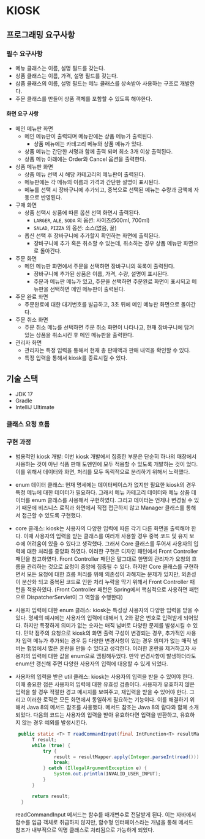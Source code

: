 # KIOSK

## 프로그래밍 요구사항

### 필수 요구사항

- 메뉴 클래스는 이름, 설명 필드를 갖는다.
- 상품 클래스는 이름, 가격, 설명 필드를 갖는다.
- 삼품 클래스의 이름, 설명 필드는 메뉴 클래스를 상속받아 사용하는 구조로 개발한다.
- 주문 클래스를 만들어 상품 객체를 포함할 수 있도록 해야한다.

#### 화면 요구 사항

- 메인 메뉴판 화면
    - 메인 메뉴판이 출력되며 메뉴판에는 상품 메뉴가 출력된다.
        - 상품 메뉴에는 카테고리 메뉴와 상품 메뉴가 있다.
    - 상품 메뉴는 간단한 서명과 함께 출력 되며 최소 3개 이상 출력된다.
    - 상품 메뉴 아래에는 Order와 Cancel 옵션을 출력한다.
- 상품 메뉴판 화면
    - 상품 메뉴 선택 시 해당 카테고리의 메뉴판이 출력된다.
    - 메뉴판에는 각 메뉴의 이름과 가격과 간단한 설명이 표시된다.
    - 메뉴를 선택 시 장바구니에 추가되고, 중복으로 선택된 메뉴는 수량과 금액에 자동으로 반영된다.
- 구매 화면
    - 상품 선택시 상품에 따른 옵션 선택 화면시 출력된다.
        - `LARGER`, `ALE`, `SODA` 의 옵션: 사이즈(500ml, 700ml)
        - `SALAD`, `PIZZA` 의 옵션: 소스(없음, 꿀)
    - 욥션 선택 후 장바구니에 추가할지 확인하는 화면에 출력된다.
        - 장바구니에 추가 혹은 취소할 수 있는데, 취소하는 경우 상품 메뉴판 화면으로 돌아간다.
- 주문 화면
    - 메인 메뉴판 화면에서 주문을 선택하면 장바구니의 목록이 출력된다.
        - 장바구니에 추가된 상품은 이름, 가격, 수량, 설명이 표시된다.
        - 주문과 메뉴판 메뉴가 있고, 주문을 선택하면 주문완료 화면이 표시되고 메뉴판을 선택하면 메인 메뉴판이 출력된다.
- 주문 완료 화면
    - 주문완료에 대한 대기번호를 발급하고, 3초 뒤에 메인 메뉴판 화면으로 돌아간다.
- 주문 취소 화면
    - 주문 취소 메뉴를 선택하면 주문 취소 화면이 나타나고, 현재 장바구니에 담겨 있는 상품을 취소시킨 후 메인 메뉴판을 출력한다.
- 관리자 화면
    - 관리자는 특정 입력을 통해서 현재 총 판매액과 판매 내역을 확인할 수 있다.
    - 특정 입력을 통해서 kiosk를 종료시킬 수 있다.

## 기술 스택

- JDK 17
- Gradle
- IntelliJ Ultimate

### 클래스 요청 흐름

### 구현 과정

- 범용적인 kiosk 개발: 이번 kiosk 개발에서 집중한 부분은 단순히 하나의 매장에서 사용하는 것이 아닌 식품 판매 도멘인에 모두 적용할
  수 있도록 개발하는 것이 었다. 이를 위해서 데이터와 화면, 처리를 모두 독릭적으로 분리하기 위해서 노력했다.
- enum 데이터 클래스: 현재 명세에는 데이터베이스가 없지만 필요한 kiosk의 경우 특정 메뉴에 대한 데이터가 필요하다. 그래서 메뉴
  카테고리 데이터와 메뉴 상품 데이터를 enum 클래스를 사용해서 구현하였다. 그리고 데이터는 언제나 변경될 수 있기 때문에 비즈니스 로직과
  화면에서 직접 접근하지 않고 Manager 클래스를 통해서 접근할 수 있도록 구현했다.
- core 클래스: kiosk는 사용자의 다양한 입력에 따른 각기 다른 화면을 출력해야 한다. 이때 사용자의 입력을 받는 클래스를 여러개
  사용할 경우 중복 코드 및 유지 보수에 어려움이 있을 수 있다고 생각했다. 그래서 Core 클래스를 두어서 사용자의 입력에 대한 처리를
  중앙화 하였다. 이러한 구현은 디자인 패턴에서 Front Controller 패턴을 참고하였다. Front Controller 패턴은
  말그대로 한명의 관리자가 요청의 흐름을 관리하는 것으로 요청이 중앙에 집중될 수 있다. 하지만 Core 클래스를 구현하면서 모든 요청에 대한
  흐름 처리를 위해 의존성이 과해지는 문제가 있지만, 외존성이 분산화 되고 중복된 코드로 인한 처리 누락을 막기 위해서 Front
  Controller 패턴을 적용하였다. (Front Controller 패턴은 Spring에서 핵심적으로 사용하면 패턴으로
  DispatcherServlet이 그 역할을 수행한다)
- 사용자 입력에 대한 enum 클래스: kiosk는 특성상 사용자의 다양한 입력을 받을 수 있다. 명세의 예시에는 사용자의 입력에 대해서 1,
  2와 같은 번호로 입력받게 되어있다. 하지만 특정하게 의미가 없는 숫자는 매직 넘버로 다양한 문제를 발생시킬 수 있다. 민약 점주의 요청으로
  kiosk의 화면 출력 구성이 변경되는 경우, 추가적인 사용자 입력 메뉴가 추가되는 경우 등 다양한 변경사항이 있는 경우 의미가 없는 매직
  넘버는 헙업에서 많은 혼란을 만들 수 있다고 생각한다. 이러한 혼란을 제거하고자 사용자의 입력에 대한 값을 enum으로 맴핑해두었다. 만약
  변경사항이 발생하더라도 enum만 갱신해 주면 다양한 사용자의 입력에 대응할 수 있게 되었다.
- 사용자의 입력을 받은 util 클래스: kiosk는 사용자의 입력을 받을 수 있어야 한다. 이때 중요한 점은 사용자의 입력에 대한 유효성
  검증이다. 사용자가 유효하지 않은 입력을 할 경우 적절한 경고 메시지를 보여주고, 재입력을 받을 수 있어야 한다. 그리고 이러한 로직은 모든
  화면에서 동일하게 필요하는 기능이다. 이를 해결하기 위해서 Java 8의 메서드 참조를 사용했다. 메서드 참조는 Java 8의 람다와 함께
  소개되었다. 다음의 코드는 사용자의 입력을 받아 유효하다면 입력을 반환하고, 유효하지 않는 경우 예외를 발생시킨다.
  ```java
   public static <T> T readCommandInput(final IntFunction<T> resultMapper) {
        T result;
        while (true) {
            try {
                result = resultMapper.apply(Integer.parseInt(read()));
                break;
            } catch (IllegalArgumentException e) {
                System.out.println(INVALID_USER_INPUT);
            }
        }

        return result;
    }
  ```
  
  readCommandInput 메서드는 함수를 매개변수로 전달받게 된다. 이는 자바에서 함수를 입급 객체로 취급하지 않지만, 함수형 인터페이스라는 개념을 통해 메서드 참조가 내부적으로 익명 클래스로 처리됨으로 가능하게 되었다.
